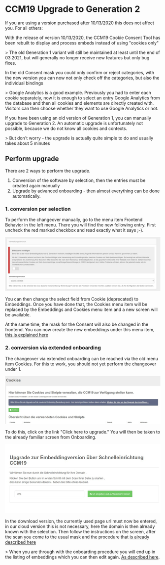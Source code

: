 # CCM19 Upgrade to Generation 2

If you are using a version purchased after 10/13/2020 this does not affect you. For all others:

With the release of version 10/13/2020, the CCM19 Cookie Consent Tool has been rebuilt to display and process embeds instead of using "cookies only" 

&gt; The old Generation 1 variant will still be maintained at least until the end of 03.2021, but will generally no longer receive new features but only bug fixes.

In the old Consent mask you could only confirm or reject categories, with the new version you can now not only check off the categories, but also the individual bindings 

&gt; Google Analytics is a good example. Previously you had to enter each cookie separately, now it is enough to select an entry Google Analytics from the database and then all cookies and elements are directly created with. Visitors can then choose whether they want to use Google Analytics or not.

If you have been using an old version of Generation 1, you can manually upgrade to Generation 2. An automatic upgrade is unfortunately not possible, because we do not know all cookies and contexts.

&gt; But don't worry - the upgrade is actually quite simple to do and usually takes about 5 minutes



## Perform upgrade

There are 2 ways to perform the upgrade.

1. Conversion of the software by selection, then the entries must be created again manually
2. Upgrade by advanced onboarding - then almost everything can be done automatically.

### 1. conversion per selection

To perform the changeover manually, go to the menu item Frontend Behavior in the left menu. There you will find the new following entry. First uncheck the red marked checkbox and read exactly what it says ;-).

![screenshot-2020.10.13-16_13_17-1602598397786](../assets/screenshot-2020.10.13-16_13_17-1602598397786.jpg)

You can then change the select field from Cookie (deprecated) to Embeddings. Once you have done that, the Cookies menu item will be replaced by the Embeddings and Cookies menu item and a new screen will be available.

At the same time, the mask for the Consent will also be changed in the frontend. You can now create the new embeddings under this menu item, [this is explained here](../functions/cookies-and-others.md) 



### 2. conversion via extended onboarding

The changeover via extended onboarding can be reached via the old menu item Cookies. For this to work, you should not yet perform the changeover under 1.



![screenshot-2020.10.13-16_21_04-1602598864641](../assets/screenshot-2020.10.13-16_21_04-1602598864641.jpg)



To do this, click on the link "Click here to upgrade." You will then be taken to the already familiar screen from Onboarding.

![screenshot-2020.10.13-16_23_15-1602598995503](../assets/screenshot-2020.10.13-16_23_15-1602598995503.jpg)

In the download version, the currently used page url must now be entered, in our cloud version this is not necessary, here the domain is then already known with the selection. Then follow the instructions on the screen, after the scan you come to the usual mask and the procedure that [is already described here](onboarding-step-1.md) 

&gt; When you are through with the onboarding procedure you will end up in the listing of embeddings which you can then edit again.  [As described here](../functions/cookies-and-others.md).

 























